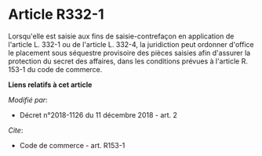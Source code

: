 # Article R332-1

Lorsqu'elle est saisie aux fins de saisie-contrefaçon en application de l'article L. 332-1 ou de l'article L. 332-4, la
juridiction peut ordonner d'office le placement sous séquestre provisoire des pièces saisies afin d'assurer la protection du
secret des affaires, dans les conditions prévues à l'article R. 153-1 du code de commerce.

**Liens relatifs à cet article**

_Modifié par_:

  - Décret n°2018-1126 du 11 décembre 2018 - art. 2

_Cite_:

  - Code de commerce - art. R153-1
